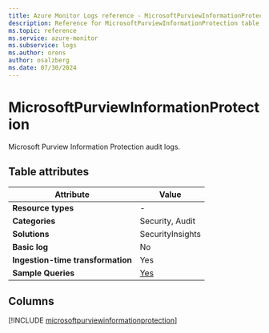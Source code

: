 ```yaml
---
title: Azure Monitor Logs reference - MicrosoftPurviewInformationProtection
description: Reference for MicrosoftPurviewInformationProtection table in Azure Monitor Logs.
ms.topic: reference
ms.service: azure-monitor
ms.subservice: logs
ms.author: orens
author: osalzberg
ms.date: 07/30/2024
---
```


# MicrosoftPurviewInformationProtection

Microsoft Purview Information Protection audit logs.


## Table attributes

|Attribute|Value|
|---|---|
|**Resource types**|-|
|**Categories**|Security, Audit|
|**Solutions**| SecurityInsights|
|**Basic log**|No|
|**Ingestion-time transformation**|Yes|
|**Sample Queries**|[Yes](/azure/azure-monitor/reference/queries/microsoftpurviewinformationprotection)|



## Columns
  
[!INCLUDE [microsoftpurviewinformationprotection](./includes/microsoftpurviewinformationprotection-include.md)]

